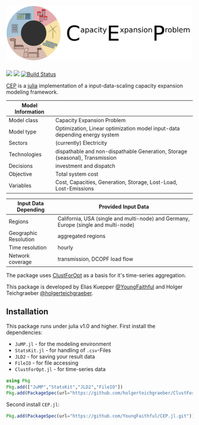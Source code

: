 ![CEP logo](assets/cep_text.svg)
===
[![](https://img.shields.io/badge/docs-stable-blue.svg)](https://YoungFaithful.github.io/CEP.jl/stable)
[![](https://img.shields.io/badge/docs-dev-blue.svg)](https://YoungFaithful.github.io/CEP.jl/dev)
[![Build Status](https://travis-ci.com/holgerteichgraeber/ClustForOpt.jl.svg?token=HRFemjSxM1NBCsbHGNDG&branch=master)](https://travis-ci.com/YoungFaithful/CEP.jl)

[CEP](https://github.com/YoungFaithful/CEP.jl) is a [julia](https://www.juliaopt.com) implementation of a input-data-scaling capacity expansion modeling framework.

|Model Information		|  																																									|
|---------------------|-----------------------------------------------------------------------------------|
|Model class          |	Capacity Expansion Problem                                                        |
|Model type						| Optimization, Linear optimization model input-data depending energy system 				|
|Sectors              | (currently) Electricity                                                           |
|Technologies         |	dispathable and non-dispathable Generation, Storage (seasonal), Transmission      |
|Decisions 	          | investment and dispatch                                                           |
|Objective						| Total system cost																																	|
|Variables 						| Cost, Capacities, Generation, Storage, Lost-Load, Lost-Emissions									|

|Input Data Depending | Provided Input Data																															 	 |
|---------------------|------------------------------------------------------------------------------------|
|Regions 	            | California, USA (single and multi-node) and Germany, Europe (single and multi-node)|
|Geographic Resolution| aggregated regions        					                            									 |
|Time resolution 	    | hourly                                                          									 |
|Network coverage 	  | transmission, DCOPF load flow                                   								   |


The package uses [ClustForOpt](https://github.com/holgerteichgraeber/ClustForOpt.jl) as a basis for it's time-series aggregation.

This package is developed by Elias Kuepper [@YoungFaithful](https://github.com/youngfaithful) and Holger Teichgraeber [@holgerteichgraeber](https://github.com/holgerteichgraeber).

## Installation
This package runs under julia v1.0 and higher.
First install the dependencies:
- `JuMP.jl` - for the modeling environment
- `StatsKit.jl` - for handling of `.csv`-Files
- `JLD2` - for saving your result data
- `FileIO` - for file accessing
- `ClustForOpt.jl` - for time-series data

```julia
using Pkg
Pkg.add(["JuMP","StatsKit","JLD2","FileIO"])
Pkg.add(PackageSpec(url="https://github.com/holgerteichgraeber/ClustForOpt.jl", rev="dev"))
```
Second install `CEP.jl`:
```julia
Pkg.add(PackageSpec(url="https://github.com/YoungFaithful/CEP.jl.git"))
```
